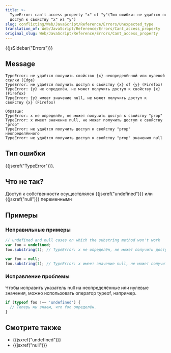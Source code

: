 ```yaml
---
title: >-
  TypeError: can't access property "x" of "y"(Тип ошибки: не удаётся получить
  доступ к свойству "x" из "y")
slug: conflicting/Web/JavaScript/Reference/Errors/Unexpected_type
translation_of: Web/JavaScript/Reference/Errors/Cant_access_property
original_slug: Web/JavaScript/Reference/Errors/Cant_access_property
---
```

{{jsSidebar("Errors")}}

## Message

```
TypeError: не удаётся получить свойство {x} неопределённой или нулевой ссылки (Edge)
TypeError: не удаётся получить доступ к свойству {x} of {y} (Firefox)
TypeError: {y} не определён, не может получить доступ к свойству {x} (Firefox)
TypeError: {y} имеет значение null, не может получить доступ к свойству {x} (Firefox)

Образцы:
TypeError: x не определён, не может получить доступ к свойству "prop"
TypeError: x имеет значение null, не может получить доступ к свойству "prop"
TypeError: не удаётся получить доступ к свойству "prop" неопределённого
TypeError: не удаётся получить доступ к свойству "prop" значения null
```

## Тип ошибки

{{jsxref("TypeError")}}.

## Что не так?

Доступ к собственности осуществлялся {{jsxref("undefined")}} или {{jsxref("null")}} переменными

## Примеры

### Неправильные примеры

```js example-bad
// undefined and null cases on which the substring method won't work
var foo = undefined;
foo.substring(1); // TypeError: x не определён, не может получить доступ к свойству substring

var foo = null;
foo.substring(1); // TypeError: x имеет значение null, не может получить доступ к свойству substring
```

### Исправление проблемы

Чтобы исправить указатель null на неопределённые или нулевые значения, можно использовать оператор typeof, например.

```js
if (typeof foo !== 'undefined') {
  // Теперь мы знаем, что foo определён.
}
```

## Смотрите также

- {{jsxref("undefined")}}
- {{jsxref("null")}}
